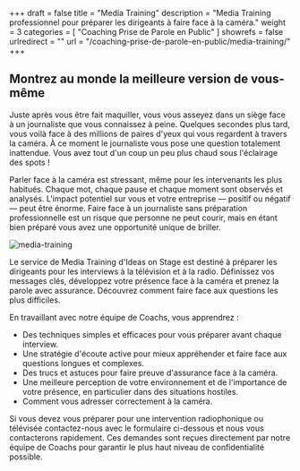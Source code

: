 +++
draft 		= false
title 		= "Media Training"
description	= "Media Training professionnel pour préparer les dirigeants à faire face à la caméra."
weight		= 3
categories	= [ "Coaching Prise de Parole en Public" ]
showrefs	= false
urlredirect	= ""
url 		= "/coaching-prise-de-parole-en-public/media-training/"
+++

## Montrez au monde la meilleure version de vous-même

Juste après vous être fait maquiller, vous vous asseyez dans un siège face à un journaliste que vous connaissez à peine. Quelques secondes plus tard, vous voilà face à des millions de paires d'yeux qui vous regardent à travers la caméra. À ce moment le journaliste vous pose une question totalement inattendue. Vous avez tout d'un coup un peu plus chaud sous l'éclairage des spots !

Parler face à la caméra est stressant, même pour les intervenants les plus habitués. Chaque mot, chaque pause et chaque moment sont observés et analysés. L'impact potentiel sur vous et votre entreprise — positif ou négatif — peut être énorme. Faire face à un journaliste sans préparation professionnelle est un risque que personne ne peut courir, mais en étant bien préparé vous avez une opportunité unique de briller. 

![media-training][pic1]

Le service de Media Training d'Ideas on Stage est destiné à préparer les dirigeants pour les interviews à la télévision et à la radio. Définissez vos messages clés, développez votre présence face à la caméra et prenez la parole avec assurance. Découvrez comment faire face aux questions les plus difficiles.

En travaillant avec notre équipe de Coachs, vous apprendrez :

* Des techniques simples et efficaces pour vous préparer avant chaque interview.
* Une stratégie d'écoute active pour mieux appréhender et faire face aux questions longues et complexes.
* Des trucs et astuces pour faire preuve d'assurance face à la caméra.
* Une meilleure perception de votre environnement et de l'importance de votre présence, en particulier dans des situations hostiles.
* Comment vous adresser correctement à la caméra.

Si vous devez vous préparer pour une intervention radiophonique ou télévisée contactez-nous avec le formulaire ci-dessous et nous vous contacterons rapidement. Ces demandes sont reçues directement par notre équipe de Coachs pour garantir le plus haut niveau de confidentialité possible.

[pic1]: /pictures/public-speaking-coaching/media-training/media-training.jpg